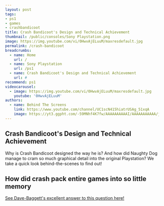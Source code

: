 ```yaml
---
layout: post
tags: 
- ps1
- games
- crashbandicoot
title: Crash Bandicoot's Design and Technical Achievement 
thumbnail: /public/consoles/Sony Playstation.png
image: https://img.youtube.com/vi/0HwvAjELuuM/maxresdefault.jpg
permalink: /crash-bandicoot
breadcrumbs:
  - name: Home
    url: /
  - name: Sony Playstation
    url: /ps1
  - name: Crash Bandicoot's Design and Technical Achievement 
    url: #
recommend: ps1
videocarousel:
  - image: https://img.youtube.com/vi/0HwvAjELuuM/maxresdefault.jpg
    youtube: '0HwvAjELuuM'
authors: 
  - name: Behind The Screens
    link: https://www.youtube.com/channel/UC1scN415hiatrUSAg_51xqA
    image: https://yt3.ggpht.com/-59MNhf4K7fw/AAAAAAAAAAI/AAAAAAAAAAA/jA_EjpcyXIg/s288-c-k-no-mo-rj-c0xffffff/photo.jpg
---
```

## Crash Bandicoot's Design and Technical Achievement
Why is Crash Bandicoot designed the way he is? And how did Naughty Dog manage to cram so much graphical detail into the original Playstation? We take a quick look behind-the-scenes to find out!

## How did crash pack entire games into so little memory
<a href="http://www.quora.com/How-did-game-developers-pack-entire-games-into-so-little-memory-twenty-five-years-ago/answer/Dave-Baggett?srid=z9ZA&share=1">See Dave-Baggett's excellent answer to this question here!</a>

